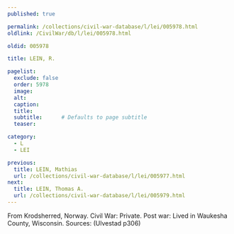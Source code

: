 ```yaml
---
published: true

permalink: /collections/civil-war-database/l/lei/005978.html
oldlink: /CivilWar/db/l/lei/005978.html

oldid: 005978

title: LEIN, R.

pagelist:
  exclude: false
  order: 5978
  image: 
  alt:
  caption:
  title:
  subtitle:      # Defaults to page subtitle
  teaser:

category: 
  - L 
  - LEI

previous:
  title: LEIN, Mathias
  url: /collections/civil-war-database/l/lei/005977.html  
next:
  title: LEIN, Thomas A.
  url: /collections/civil-war-database/l/lei/005979.html   
---
```

From Krodsherred, Norway. Civil War: Private. Post war: Lived in Waukesha County, Wisconsin. Sources: (Ulvestad p306)